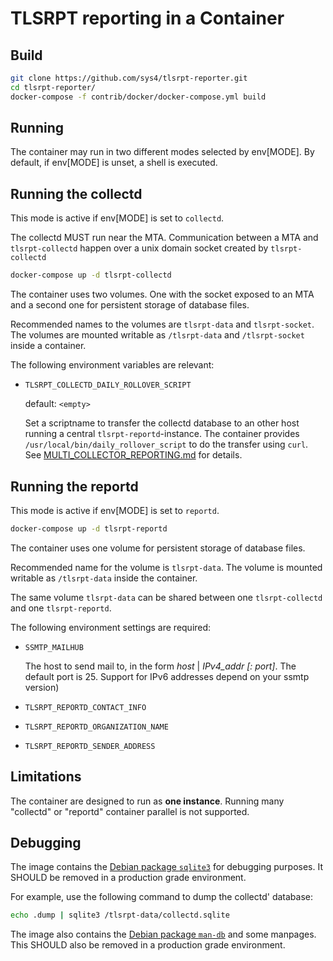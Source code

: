 # TLSRPT reporting in a Container

## Build

```sh
git clone https://github.com/sys4/tlsrpt-reporter.git
cd tlsrpt-reporter/
docker-compose -f contrib/docker/docker-compose.yml build
```

## Running

The container may run in two different modes selected by env[MODE].
By default, if env[MODE] is unset, a shell is executed.

## Running the collectd

This mode is active if env[MODE] is set to `collectd`.

The collectd MUST run near the MTA. Communication between a MTA and `tlsrpt-collectd`
happen over a unix domain socket created by `tlsrpt-collectd`

```sh
docker-compose up -d tlsrpt-collectd
```

The container uses two volumes. One with the socket exposed to an MTA and a
second one for persistent storage of database files.

Recommended names to the volumes are `tlsrpt-data` and `tlsrpt-socket`. The
volumes are mounted writable as `/tlsrpt-data` and `/tlsrpt-socket` inside a
container.

The following environment variables are relevant:

* `TLSRPT_COLLECTD_DAILY_ROLLOVER_SCRIPT`

  default: `<empty>`

  Set a scriptname to transfer the collectd database to an other host running
  a central `tlsrpt-reportd`-instance. The container provides `/usr/local/bin/daily_rollover_script`
  to do the transfer using `curl`. See [MULTI_COLLECTOR_REPORTING.md](MULTI_COLLECTOR_REPORTING.md)
  for details.

## Running the reportd

This mode is active if env[MODE] is set to `reportd`.

```sh
docker-compose up -d tlsrpt-reportd
```

The container uses one volume for persistent storage of database files.

Recommended name for the volume is `tlsrpt-data`. The volume is mounted
writable as `/tlsrpt-data` inside the container.

The same volume `tlsrpt-data` can be shared between one `tlsrpt-collectd` and
one `tlsrpt-reportd`.

The following environment settings are required:

* `SSMTP_MAILHUB`

  The host to send mail to, in the form _host_ | _IPv4_addr_ _[: port]_.
  The default port is 25. Support for IPv6 addresses depend on your ssmtp
  version)

* `TLSRPT_REPORTD_CONTACT_INFO`

* `TLSRPT_REPORTD_ORGANIZATION_NAME`

* `TLSRPT_REPORTD_SENDER_ADDRESS`

## Limitations

The container are designed to run as __one instance__. Running many "collectd"
or "reportd" container parallel is not supported.

## Debugging

The image contains the [Debian package `sqlite3`](https://packages.debian.org/stable/sqlite3)
for debugging purposes. It SHOULD be removed in a production grade environment.

For example, use the following command to dump the
collectd' database:

```sh
echo .dump | sqlite3 /tlsrpt-data/collectd.sqlite
```

The image also contains the  [Debian package `man-db`](https://packages.debian.org/stable/man-db)
and some manpages. This SHOULD also be removed in a production grade
environment.
